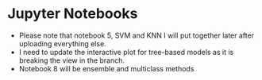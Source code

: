 # Jupyter Notebooks

- Please note that notebook 5, SVM and KNN I will put together later after uploading everything else.  
- I need to update the interactive plot for tree-based models as it is breaking the view in the branch.
- Notebook 8 will be ensemble and multiclass methods

